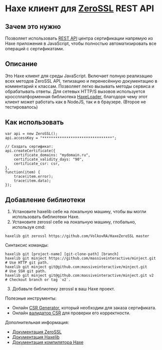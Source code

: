 # Haxe клиент для [ZeroSSL](https://zerossl.com/ "Trusted Certificate Authority") REST API

Зачем это нужно
------------

Позволяет использовать [REST API](https://zerossl.com/documentation/api/) центра сертификации напрямую из Haxe приложения в JavaScript, чтобы полностью автоматизировать все операций с сертификатами.

Описание
------------

Это Haxe клиент для среды JavaScript. Включает полную реализацию всех методов ZeroSSL API, типизацию и перенесённую документацию в комментарий к классам. Позволяет легко вызывать методы сервиса и обрабатывать ответы. Для сетевых HTTP/S вызовов используется кроссплатформенная библиотека [HaxeLoader](https://github.com/VolkovRA/HaxeLoader), благодоря чему этот клиент может работать как в NodeJS, так и в браузере. (Второе не тестировалось)

Как использовать
------------------------------

```
var api = new ZeroSSL();
api.accessKey = "********************************";

// Создать сертификат:
api.createCertificate({
    certificate_domains: "mydomain.ru",
    certificate_validity_days: "90",
    certificate_csr: csr,
},
function(item) {
    trace(item.error);
    trace(item.data);
});
```

Добавление библиотеки
------------------------------

1. Установите haxelib себе на локальную машину, чтобы вы могли использовать библиотеки Haxe.
2. Установите zerossl себе на локальную машину, глобально, используя cmd:
```
haxelib git zerossl https://github.com/VolkovRA/HaxeZeroSSL master
```
Синтаксис команды:
```
haxelib git [project-name] [git-clone-path] [branch]
haxelib git minject https://github.com/massiveinteractive/minject.git         # Use HTTP git path.
haxelib git minject git@github.com:massiveinteractive/minject.git             # Use SSH git path.
haxelib git minject git@github.com:massiveinteractive/minject.git v2          # Checkout branch or tag `v2`.
```
3. Добавьте библиотеку zerossl в ваш Haxe проект.

Полезные инструменты:
- Онлайн [CSR Generator](https://csrgenerator.com/), который необходим для заказа сертификата.
- Онлайн [валидатор CSR](https://ssltools.digicert.com/checker/views/csrCheck.jsp) для проверки его корректности.

Дополнительная информация:
 * [Документация ZeroSSL](https://zerossl.com/documentation/api/ "ZeroSSL Documentation")
 * [Документация Haxelib](https://lib.haxe.org/documentation/using-haxelib/ "Using Haxelib")
 * [Документация компилятора Haxe](https://haxe.org/manual/compiler-usage-hxml.html "Configure compile.hxml")